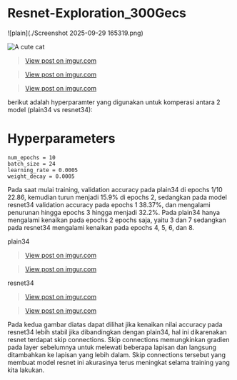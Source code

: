 # Resnet-Exploration_300Gecs
![plain](./Screenshot 2025-09-29 165319.png)

![A cute cat](https://i.imgur.com/i9eIJQA.png)

<blockquote class="imgur-embed-pub" lang="en" data-id="2qmzniu"><a href="https://imgur.com/2qmzniu">View post on imgur.com</a></blockquote><script async src="//s.imgur.com/min/embed.js" charset="utf-8"></script>

<blockquote class="imgur-embed-pub" lang="en" data-id="2Cc2pZl"><a href="https://imgur.com/2Cc2pZl">View post on imgur.com</a></blockquote><script async src="//s.imgur.com/min/embed.js" charset="utf-8"></script>

<blockquote class="imgur-embed-pub" lang="en" data-id="1YHalql"><a href="https://imgur.com/1YHalql">View post on imgur.com</a></blockquote><script async src="//s.imgur.com/min/embed.js" charset="utf-8"></script>

berikut adalah hyperparamter yang digunakan untuk komperasi antara 2 model (plain34 vs resnet34):
# Hyperparameters
    num_epochs = 10
    batch_size = 24
    learning_rate = 0.0005
    weight_decay = 0.0005

Pada saat mulai training, validation accuracy pada plain34 di epochs 1/10 22.86, kemudian turun menjadi 15.9% di epochs 2, sedangkan pada model resnet34 validation accuracy pada epochs 1 38.37%, dan mengalami penurunan hingga epochs 3 hingga menjadi 32.2%. Pada plain34 hanya mengalami kenaikan pada epochs 2 epochs saja, yaitu 3 dan 7 sedangkan pada resnet34 mengalami kenaikan pada epochs 4, 5, 6, dan 8. 

plain34
<blockquote class="imgur-embed-pub" lang="en" data-id="jczcNoN"><a href="https://imgur.com/jczcNoN">View post on imgur.com</a></blockquote><script async src="//s.imgur.com/min/embed.js" charset="utf-8"></script>
<blockquote class="imgur-embed-pub" lang="en" data-id="pbg2Xpl"><a href="https://imgur.com/pbg2Xpl">View post on imgur.com</a></blockquote><script async src="//s.imgur.com/min/embed.js" charset="utf-8"></script>

resnet34
<blockquote class="imgur-embed-pub" lang="en" data-id="fcpe8QK"><a href="https://imgur.com/fcpe8QK">View post on imgur.com</a></blockquote><script async src="//s.imgur.com/min/embed.js" charset="utf-8"></script>
<blockquote class="imgur-embed-pub" lang="en" data-id="c9Gj8eT"><a href="https://imgur.com/c9Gj8eT">View post on imgur.com</a></blockquote><script async src="//s.imgur.com/min/embed.js" charset="utf-8"></script>

Pada kedua gambar diatas dapat dilihat jika kenaikan nilai accuracy pada resnet34 lebih stabil jika dibandingkan dengan plain34, hal ini dikarenakan resnet terdapat skip connections. Skip connections memungkinkan gradien pada layer sebelumnya untuk melewati beberapa lapisan dan langsung ditambahkan ke lapisan yang lebih dalam. Skip connections tersebut yang membuat model resnet ini akurasinya terus meningkat selama training yang kita lakukan.

